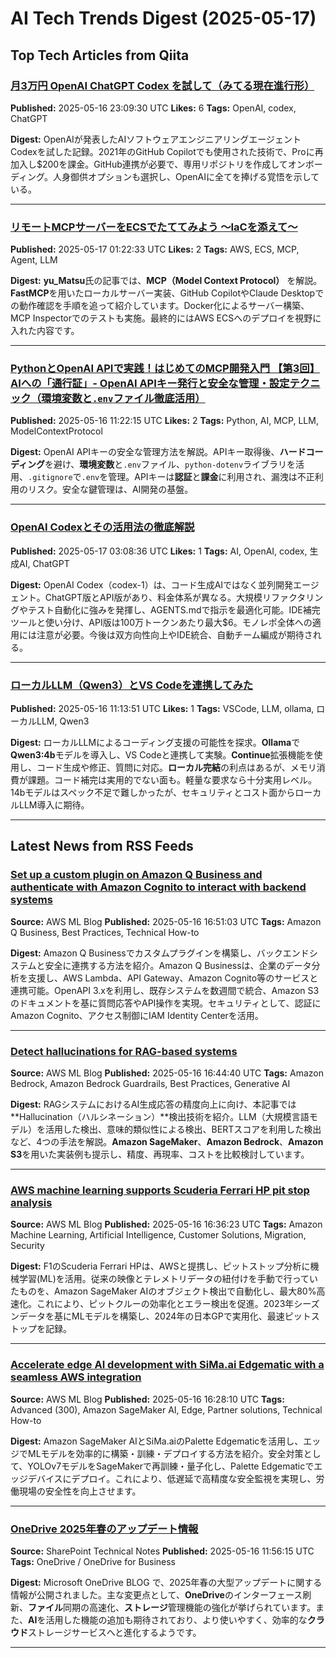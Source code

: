 # AI Tech Trends Digest (2025-05-17)


## Top Tech Articles from Qiita


### [月3万円 OpenAI ChatGPT Codex を試して（みてる現在進行形）](https://qiita.com/Null-Sensei/items/de23d6ad1fbf8cec24b2)
**Published:** 2025-05-16 23:09:30 UTC
**Likes:** 6
**Tags:** OpenAI, codex, ChatGPT

**Digest:**
OpenAIが発表したAIソフトウェアエンジニアリングエージェントCodexを試した記録。2021年のGitHub Copilotでも使用された技術で、Proに再加入し$200を課金。GitHub連携が必要で、専用リポジトリを作成してオンボーディング。人身御供オプションも選択し、OpenAIに全てを捧げる覚悟を示している。

---

### [リモートMCPサーバーをECSでたててみよう 〜IaCを添えて〜](https://qiita.com/yu-Matsu/items/f27ab9ecf3b9979fa5fb)
**Published:** 2025-05-17 01:22:33 UTC
**Likes:** 2
**Tags:** AWS, ECS, MCP, Agent, LLM

**Digest:**
**yu_Matsu**氏の記事では、**MCP（Model Context Protocol）** を解説。**FastMCP**を用いたローカルサーバー実装、GitHub CopilotやClaude Desktopでの動作確認を手順を追って紹介しています。Docker化によるサーバー構築、MCP Inspectorでのテストも実施。最終的にはAWS ECSへのデプロイを視野に入れた内容です。

---

### [PythonとOpenAI APIで実践！はじめてのMCP開発入門 【第3回】 AIへの「通行証」- OpenAI APIキー発行と安全な管理・設定テクニック（環境変数と`.env`ファイル徹底活用）](https://qiita.com/QueryPie/items/2da6830c959858afc900)
**Published:** 2025-05-16 11:22:15 UTC
**Likes:** 2
**Tags:** Python, AI, MCP, LLM, ModelContextProtocol

**Digest:**
OpenAI APIキーの安全な管理方法を解説。APIキー取得後、**ハードコーディング**を避け、**環境変数**と`.env`ファイル、`python-dotenv`ライブラリを活用、`.gitignore`で`.env`を管理。APIキーは**認証**と**課金**に利用され、漏洩は不正利用のリスク。安全な鍵管理は、AI開発の基盤。

---

### [OpenAI Codexとその活用法の徹底解説](https://qiita.com/ozora/items/9213c171d28463663fd0)
**Published:** 2025-05-17 03:08:36 UTC
**Likes:** 1
**Tags:** AI, OpenAI, codex, 生成AI, ChatGPT

**Digest:**
OpenAI Codex（codex-1）は、コード生成AIではなく並列開発エージェント。ChatGPT版とAPI版があり、料金体系が異なる。大規模リファクタリングやテスト自動化に強みを発揮し、AGENTS.mdで指示を最適化可能。IDE補完ツールと使い分け、API版は100万トークンあたり最大$6。モノレポ全体への適用には注意が必要。今後は双方向性向上やIDE統合、自動チーム編成が期待される。

---

### [ローカルLLM（Qwen3）とVS Codeを連携してみた](https://qiita.com/0suzuki/items/cc372ab63be5aaf24cfc)
**Published:** 2025-05-16 11:13:51 UTC
**Likes:** 1
**Tags:** VSCode, LLM, ollama, ローカルLLM, Qwen3

**Digest:**
ローカルLLMによるコーディング支援の可能性を探求。**Ollama**で**Qwen3:4b**モデルを導入し、VS Codeと連携して実験。**Continue**拡張機能を使用し、コード生成や修正、質問に対応。**ローカル完結**の利点はあるが、メモリ消費が課題。コード補完は実用的でない面も。軽量な要求なら十分実用レベル。14bモデルはスペック不足で難しかったが、セキュリティとコスト面からローカルLLM導入に期待。

---

## Latest News from RSS Feeds


### [Set up a custom plugin on Amazon Q Business and authenticate with Amazon Cognito to interact with backend systems](https://aws.amazon.com/blogs/machine-learning/set-up-a-custom-plugin-on-amazon-q-business-and-authenticate-with-amazon-cognito-to-interact-with-backend-systems/)
**Source:** AWS ML Blog
**Published:** 2025-05-16 16:51:03 UTC
**Tags:** Amazon Q Business, Best Practices, Technical How-to

**Digest:**
Amazon Q Businessでカスタムプラグインを構築し、バックエンドシステムと安全に連携する方法を紹介。Amazon Q Businessは、企業のデータ分析を支援し、AWS Lambda、API Gateway、Amazon Cognito等のサービスと連携可能。OpenAPI 3.xを利用し、既存システムを数週間で統合、Amazon S3のドキュメントを基に質問応答やAPI操作を実現。セキュリティとして、認証にAmazon Cognito、アクセス制御にIAM Identity Centerを活用。

---

### [Detect hallucinations for RAG-based systems](https://aws.amazon.com/blogs/machine-learning/detect-hallucinations-for-rag-based-systems/)
**Source:** AWS ML Blog
**Published:** 2025-05-16 16:44:40 UTC
**Tags:** Amazon Bedrock, Amazon Bedrock Guardrails, Best Practices, Generative AI

**Digest:**
RAGシステムにおけるAI生成応答の精度向上に向け、本記事では**Hallucination（ハルシネーション）**検出技術を紹介。LLM（大規模言語モデル）を活用した検出、意味的類似性による検出、BERTスコアを利用した検出など、4つの手法を解説。**Amazon SageMaker**、**Amazon Bedrock**、**Amazon S3**を用いた実装例も提示し、精度、再現率、コストを比較検討しています。

---

### [AWS machine learning supports Scuderia Ferrari HP pit stop analysis](https://aws.amazon.com/blogs/machine-learning/aws-machine-learning-supports-scuderia-ferrari-hp-pit-stop-analysis/)
**Source:** AWS ML Blog
**Published:** 2025-05-16 16:36:23 UTC
**Tags:** Amazon Machine Learning, Artificial Intelligence, Customer Solutions, Migration, Security

**Digest:**
F1のScuderia Ferrari HPは、AWSと提携し、ピットストップ分析に機械学習(ML)を活用。従来の映像とテレメトリデータの紐付けを手動で行っていたものを、Amazon SageMaker AIのオブジェクト検出で自動化し、最大80%高速化。これにより、ピットクルーの効率化とエラー検出を促進。2023年シーズンデータを基にMLモデルを構築し、2024年の日本GPで実用化、最速ピットストップを記録。

---

### [Accelerate edge AI development with SiMa.ai Edgematic with a seamless AWS integration](https://aws.amazon.com/blogs/machine-learning/accelerate-edge-ai-development-with-sima-ai-edgematic-with-a-seamless-aws-integration/)
**Source:** AWS ML Blog
**Published:** 2025-05-16 16:28:10 UTC
**Tags:** Advanced (300), Amazon SageMaker AI, Edge, Partner solutions, Technical How-to

**Digest:**
Amazon SageMaker AIとSiMa.aiのPalette Edgematicを活用し、エッジでMLモデルを効率的に構築・訓練・デプロイする方法を紹介。安全対策として、YOLOv7モデルをSageMakerで再訓練・量子化し、Palette Edgematicでエッジデバイスにデプロイ。これにより、低遅延で高精度な安全監視を実現し、労働現場の安全性を向上させます。

---

### [OneDrive 2025年春のアップデート情報](https://shanqiai.lekumo.biz/sharepoint_technical_note/2025/05/onedrive-2025-2d4a.html)
**Source:** SharePoint Technical Notes
**Published:** 2025-05-16 11:56:15 UTC
**Tags:** OneDrive / OneDrive for Business

**Digest:**
Microsoft OneDrive BLOG で、2025年春の大型アップデートに関する情報が公開されました。主な変更点として、**OneDrive**のインターフェース刷新、**ファイル**同期の高速化、**ストレージ**管理機能の強化が挙げられています。また、**AI**を活用した機能の追加も期待されており、より使いやすく、効率的な**クラウド**ストレージサービスへと進化するようです。

---